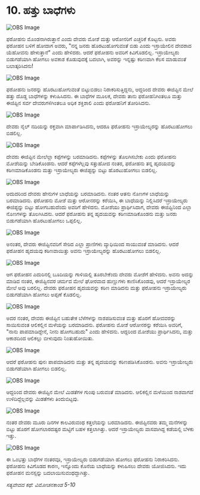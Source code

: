# 10. ಹತ್ತು ಬಾಧೆಗಳು

![OBS Image](https://cdn.door43.org/obs/jpg/360px/obs-en-10-01.jpg)

ಫರೋಹನು ಮೊಂಡನಾಗಿರುತ್ತಾನೆ ಎಂದು ದೇವರು ಮೋಶೆ ಮತ್ತು ಆರೋನರಿಗೆ ಎಚ್ಚರಿಕೆ ಕೊಟ್ಟನು. ಅವರು ಫರೋಹನ ಬಳಿಗೆ ಹೋದಾಗ ಅವರು, "ನನ್ನ ಜನರು ಹೊರಟುಹೋಗುವಂತೆ ಬಿಡು ಎಂದು ಇಸ್ರಾಯೇಲಿನ ದೇವರಾದ ಯೆಹೋವನು ಹೇಳುತ್ತಾನೆ" ಎಂದು ಹೇಳಿದರು. ಆದರೆ ಫರೋಹನು ಅವರಿಗೆ ಕಿವಿಗೊಡಲಿಲ್ಲ. ಇಸ್ರಾಯೇಲ್ಯರು ಬಿಡುಗಡೆಯಾಗಿ ಹೋಗಲು ಅವಕಾಶ ಕೊಡುವುದಕ್ಕೆ ಬದಲಾಗಿ, ಅವರನ್ನು ಇನ್ನಷ್ಟು ಕಠಿಣವಾಗಿ ಕೆಲಸ ಮಾಡುವಂತೆ ಬಲಾತ್ಕರಿಸಿದನು!



![OBS Image](https://cdn.door43.org/obs/jpg/360px/obs-en-10-02.jpg)

ಫರೋಹನು ಜನರನ್ನು ಹೊರಟುಹೋಗುವಂತೆ ಬಿಟ್ಟುಬಿಡಲು ನಿರಾಕರಿಸುತ್ತಿದ್ದನು, ಆದ್ದರಿಂದ ದೇವರು ಈಜಿಪ್ಟಿನ ಮೇಲೆ ಹತ್ತು ದೊಡ್ಡ ಬಾಧೆಗಳನ್ನು ಕಳುಹಿಸಿದನು. ಈ ಬಾಧೆಗಳ ಮೂಲಕ, ದೇವರು ತಾನು ಫರೋಹನಿಗಿಂತಲೂ ಮತ್ತು ಈಜಿಪ್ಟಿನ ಸರ್ವ ದೇವರುಗಳಿಗಿಂತಲೂ ಅಧಿಕ ಶಕ್ತಿಶಾಲಿ ಎಂದು ಫರೋಹನಿಗೆ ತೋರಿಸಿದನು. 

![OBS Image](https://cdn.door43.org/obs/jpg/360px/obs-en-10-03.jpg)

ದೇವರು ನೈಲ್ ನದಿಯನ್ನು ರಕ್ತವಾಗಿ ಮಾರ್ಪಾಡಿಸಿದನು, ಆದರೂ ಫರೋಹನು ಇಸ್ರಾಯೇಲ್ಯರನ್ನು ಹೊರಟುಹೋಗಲು ಬಿಡಲಿಲ್ಲ.

![OBS Image](https://cdn.door43.org/obs/jpg/360px/obs-en-10-04.jpg)

ದೇವರು ಈಜಿಪ್ಟಿನ ಮೇಲೆಲ್ಲಾ ಕಪ್ಪೆಗಳನ್ನು ಬರಮಾಡಿದನು. ಕಪ್ಪೆಗಳನ್ನು ತೊಲಗಿಸಬೇಕು ಎಂದು ಫರೋಹನು ಮೋಶೆಯನ್ನು ಬೇಡಿಕೊಂಡನು. ಆದರೆ ಕಪ್ಪೆಗಳೆಲ್ಲವು ಸತ್ತುಹೋದ ನಂತರ, ಫರೋಹನು ತನ್ನ ಹೃದಯವನ್ನು ಕಠಿಣಮಾಡಿಕೊಂಡನು ಮತ್ತು ಇಸ್ರಾಯೇಲ್ಯರು ಈಜಿಪ್ಟನ್ನು ಬಿಟ್ಟು ಹೊರಟುಹೋಗಲು ಬಿಡಲಿಲ್ಲ. 

![OBS Image](https://cdn.door43.org/obs/jpg/360px/obs-en-10-05.jpg)

ಆದುದರಿಂದ ದೇವರು ಹೇನುಗಳ ಬಾಧೆಯನ್ನು ಬರಮಾಡಿದನು. ನಂತರ ಆತನು ನೊಣಗಳ ಬಾಧೆಯನ್ನು ಬರಮಾಡಿದನು. ಫರೋಹನು ಮೋಶೆ ಮತ್ತು ಆರೋನರನ್ನು ಕರೆಯಿಸಿ, ಈ ಬಾಧೆಯನ್ನು ನಿಲ್ಲಿಸಿದರೆ ಇಸ್ರಾಯೇಲ್ಯರು ಈಜಿಪ್ಟನ್ನು ಬಿಟ್ಟು ಹೋಗಬಹುದೆಂದು ಅವರಿಗೆ ಹೇಳಿದನು. ಮೋಶೆಯು ಪ್ರಾರ್ಥಿಸಿದಾಗ, ದೇವರು ಈಜಿಪ್ಟಿನಿಂದ ಎಲ್ಲಾ ನೊಣಗಳನ್ನು ತೊಲಗಿಸಿದನು. ಆದರೆ ಫರೋಹನು ತನ್ನ ಹೃದಯವನ್ನು ಕಠಿಣಮಾಡಿಕೊಂಡನು ಮತ್ತು ಜನರು ಬಿಡುಗಡೆಯಾಗಿ ಹೊರಟುಹೋಗಲು  ಒಪ್ಪಲಿಲ್ಲ.

![OBS Image](https://cdn.door43.org/obs/jpg/360px/obs-en-10-06.jpg)

ಅನಂತರ, ದೇವರು ಈಜಿಪ್ಟಿನವರಿಗೆ ಸೇರಿದ ಎಲ್ಲಾ ಪ್ರಾಣಿಗಳು ವ್ಯಾಧಿಯಿಂದ ಸಾಯುವಂತೆ ಮಾಡಿದನು. ಆದರೆ ಫರೋಹನ ಹೃದಯವು ಕಠಿಣವಾಯಿತ್ತು  ಅವನು ಇಸ್ರಾಯೇಲ್ಯರನ್ನು ಹೊರಟುಹೋಗಲು  ಬಿಡಲಿಲ್ಲ.

![OBS Image](https://cdn.door43.org/obs/jpg/360px/obs-en-10-07.jpg)

ಆಗ ಫರೋಹನ ಎದುರಿನಲ್ಲಿ ಬೂದಿಯನ್ನು ಗಾಳಿಯಲ್ಲಿ ತೂರಬೇಕೆಂದು ದೇವರು ಮೋಶೆಗೆ ಹೇಳಿದನು. ಅವನು ಅದನ್ನು ಮಾಡಿದ ನಂತರ, ಈಜಿಪ್ಟಿನವರ ಚರ್ಮದ ಮೇಲೆ  ಘೋರವಾದ ಹುಣ್ಣುಗಳು ಕಾಣಿಸಿಕೊಂಡವು, ಆದರೆ ಇಸ್ರಾಯೇಲ್ಯರ ಮೇಲೆ ಅವು ಬರಲಿಲ್ಲ. ದೇವರು ಫರೋಹನ ಹೃದಯವನ್ನು ಕಠಿಣ ಮಾಡಿದನು ಮತ್ತು ಫರೋಹನು ಇಸ್ರಾಯೇಲ್ಯರು ಬಿಡುಗಡೆಯಾಗಿ ಹೋಗಲು  ಅಪ್ಪಣೆ ಕೊಡಲಿಲ್ಲ.

![OBS Image](https://cdn.door43.org/obs/jpg/360px/obs-en-10-08.jpg)

ಅದರ ನಂತರ, ದೇವರು ಈಜಿಪ್ಟಿನ ಬಹುತೇಕ ಬೆಳೆಗಳನ್ನು ನಾಶಪಡಿಸುವಂತ ಮತ್ತು ಹೊರಗೆ ಹೋದವರನ್ನು ಸಾಯಿಸುವಂತ ಆಲಿಕಲ್ಲಿನ ಮಳೆಯನ್ನು ಬರಮಾಡಿದನು. ಫರೋಹನು ಮೋಶೆ ಆರೋನರನ್ನು ಕರೆಯಿಸಿ ಅವರಿಗೆ, "ನಾನು ಪಾಪಮಾಡಿದ್ದೇನೆ, ನೀನು ಹೋಗಬಹುದು" ಎಂದು ಹೇಳಿದನು. ಆದ್ದರಿಂದ ಮೋಶೆಯು ಪ್ರಾರ್ಥಿಸಿದನು, ಮತ್ತು ಆಕಾಶದಿಂದ ಆಲಿಕಲ್ಲು ಬೀಳುವುದು ನಿಂತುಹೋಯಿತು.

![OBS Image](https://cdn.door43.org/obs/jpg/360px/obs-en-10-09.jpg)

ಆದರೆ ಫರೋಹನು ಪುನಃ ಪಾಪಮಾಡಿದನು ಮತ್ತು ತನ್ನ ಹೃದಯವನ್ನು ಕಠಿಣಪಡಿಸಿಕೊಂಡನು. ಅವನು ಇಸ್ರಾಯೇಲ್ಯರು ಬಿಡುಗಡೆಯಾಗಿ ಹೋಗಲು ಬಿಡಲಿಲ್ಲ. 

![OBS Image](https://cdn.door43.org/obs/jpg/360px/obs-en-10-10.jpg)

ಆದ್ದರಿಂದ ದೇವರು ಈಜಿಪ್ಟಿನ ಮೇಲೆ ಮಿಡತೆಗಳ ಗುಂಪು ಬರುವಂತೆ ಮಾಡಿದನು. ಆಲಿಕಲ್ಲಿನ ಮಳೆಯಿಂದ ನಾಶವಾಗದೆ ಉಳಿದಿದ್ದೆಲ್ಲವನ್ನು ಮಿಡತೆಗಳು ತಿಂದುಬಿಟ್ಟವು. 

![OBS Image](https://cdn.door43.org/obs/jpg/360px/obs-en-10-11.jpg)

ನಂತರ ದೇವರು ಮೂರು ದಿನಗಳ ಕಾಲವಿರುವಂಥ ಕತ್ತಲೆಯನ್ನು ಬರಮಾಡಿದನು. ಈಜಿಪ್ಟಿನವರು ತಮ್ಮ ಮನೆಗಳನ್ನು ಬಿಟ್ಟು ಹೊರಗೆ ಹೋಗಲಾರದಷ್ಟರ ಮಟ್ಟಿಗೆ ಬಹಳ ಕತ್ತಲಾಗಿತ್ತು. ಆದರೆ ಇಸ್ರಾಯೇಲ್ಯರು ವಾಸವಾಗಿದ್ದ ಕಡೆಯಲ್ಲಿ ಬೆಳಕು ಇತ್ತು.

![OBS Image](https://cdn.door43.org/obs/jpg/360px/obs-en-10-12.jpg)

ಈ ಒಂಭತ್ತು ಬಾಧೆಗಳ ನಂತರವೂ, ಇಸ್ರಾಯೇಲ್ಯರು ಬಿಡುಗಡೆಯಾಗಿ ಹೋಗಲು ಫರೋಹನು ನಿರಾಕರಿಸಿದನು. ಫರೋಹನು ಕಿವಿಗೊಡದ ಕಾರಣ, ಇನ್ನೊಂದು ಕೊನೆಯ ಬಾಧೆಯನ್ನು ಕಳುಹಿಸಲು ದೇವರು ಯೋಜಿಸಿದನು. ಇದು ಫರೋಹನ ಮನಸ್ಸನ್ನು ಬದಲಾಯಿಸುವಂಥದ್ದಾಗಿತ್ತು. 

_ಸತ್ಯವೇದದ ಕಥೆ: ವಿಮೋಚನಕಾಂಡ 5-10_

